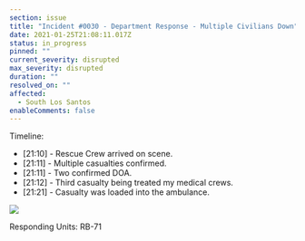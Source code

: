 ```yaml
---
section: issue
title: "Incident #0030 - Department Response - Multiple Civilians Down"
date: 2021-01-25T21:08:11.017Z
status: in_progress
pinned: ""
current_severity: disrupted
max_severity: disrupted
duration: ""
resolved_on: ""
affected:
  - South Los Santos
enableComments: false
---
```

Timeline:

* [21:10] - Rescue Crew arrived on scene.
* [21:11] - Multiple casualties confirmed.
* [21:11] - Two confirmed DOA.
* [21:12] - Third casualty being treated my medical crews.
* [21:21] - Casualty was loaded into the ambulance.

![](https://i.imgur.com/Om9ZtoZ.png)

Responding Units: RB-71